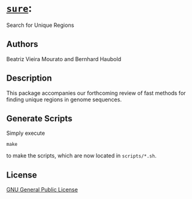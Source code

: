 # [`sure`](https://owncloud.gwdg.de/index.php/s/pYr9qJVjUKSpxvI):
Search for Unique Regions
## Authors
Beatriz Vieira Mourato and Bernhard Haubold

## Description
This package accompanies our forthcoming review of fast methods for
finding unique regions in genome sequences.

## Generate Scripts
Simply execute
```
make
```
to make the scripts, which are now located in `scripts/*.sh`.

## License
[GNU General Public License](https://www.gnu.org/licenses/gpl.html)
